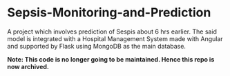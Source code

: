 # Sepsis-Monitoring-and-Prediction
A project which involves prediction of Sespis about 6 hrs earlier. The said model is integrated with a Hospital Management System made with Angular and supported by Flask using MongoDB as the main database.

**Note: This code is no longer going to be maintained. Hence this repo is now archived.**
